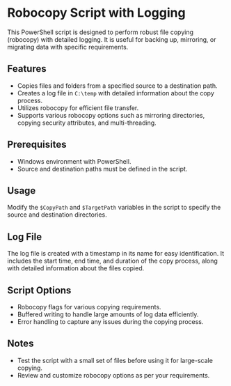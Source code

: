 # Robocopy Script with Logging

This PowerShell script is designed to perform robust file copying (robocopy) with detailed logging. It is useful for backing up, mirroring, or migrating data with specific requirements.

## Features

- Copies files and folders from a specified source to a destination path.
- Creates a log file in `C:\temp` with detailed information about the copy process.
- Utilizes robocopy for efficient file transfer.
- Supports various robocopy options such as mirroring directories, copying security attributes, and multi-threading.

## Prerequisites

- Windows environment with PowerShell.
- Source and destination paths must be defined in the script.

## Usage

Modify the `$CopyPath` and `$TargetPath` variables in the script to specify the source and destination directories.

## Log File

The log file is created with a timestamp in its name for easy identification. It includes the start time, end time, and duration of the copy process, along with detailed information about the files copied.

## Script Options

- Robocopy flags for various copying requirements.
- Buffered writing to handle large amounts of log data efficiently.
- Error handling to capture any issues during the copying process.

## Notes

- Test the script with a small set of files before using it for large-scale copying.
- Review and customize robocopy options as per your requirements.
